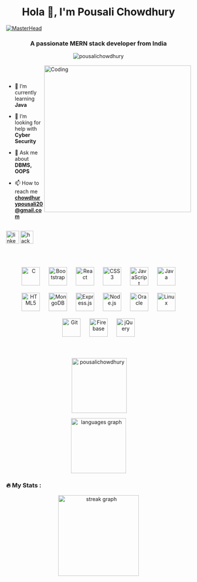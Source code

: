 <h1 align="center">Hola 👋, I'm Pousali Chowdhury</h1>

[![MasterHead](https://www.daac.in/images/course/78838d57d1a7987f1183db17cb6c27f6793802489-mern.jpg)]()

<h3 align="center">A passionate MERN stack developer from India</h3>

 
<div align="center">
   <img src="https://komarev.com/ghpvc/?username=pousalichowdhury&label=Profile%20views&color=0e75b6&style=flat" alt="pousalichowdhury" /> 
</div>

 

<br>
<img align="right" alt="Coding" width="400" src="https://startcoding.co.in/wp-content/uploads/2021/12/coding-for-kids.gif">

<br>
<br>

- 🌱 I’m currently learning **Java**

- 🤝 I’m looking for help with **Cyber Security**

- 💬 Ask me about **DBMS, OOPS**

- 📫 How to reach me **chowdhurypousali20@gmail.com**

<br>


<div align="left">
<a href="https://linkedin.com/in/pousalichowdhury" target="blank"><img src="https://img.shields.io/static/v1?message=LinkedIn&logo=linkedin&label=&color=0077B5&logoColor=white&labelColor=&style=for-the-badge" height="35" alt="linkedin logo"  /></a>
<a href="https://www.hackerrank.com/profile/pousali" target="blank"><img src="https://img.shields.io/static/v1?message=HackerRank&logo=hakerrank&label=&color=hackerrank&logoColor=white&labelColor=&style=for-the-badge" height="35" alt="hackerrank logo"  /></a>
</div>

<br>
<br>



<br>
<div align="center">  
<a href="https://www.cprogramming.com/" target="_blank"><img style="margin: 10px" src="https://profilinator.rishav.dev/skills-assets/c-original.svg" alt="C" height="50" /></a>  
<a href="https://getbootstrap.com/docs/3.4/javascript/" target="_blank"><img style="margin: 10px" src="https://profilinator.rishav.dev/skills-assets/bootstrap-plain.svg" alt="Bootstrap" height="50" /></a>  
<a href="https://reactjs.org/" target="_blank"><img style="margin: 10px" src="https://profilinator.rishav.dev/skills-assets/react-original-wordmark.svg" alt="React" height="50" /></a>  
<a href="https://www.w3schools.com/css/" target="_blank"><img style="margin: 10px" src="https://profilinator.rishav.dev/skills-assets/css3-original-wordmark.svg" alt="CSS3" height="50" /></a>  
<a href="https://www.javascript.com/" target="_blank"><img style="margin: 10px" src="https://profilinator.rishav.dev/skills-assets/javascript-original.svg" alt="JavaScript" height="50" /></a>  
<a href="https://www.java.com/" target="_blank"><img style="margin: 10px" src="https://profilinator.rishav.dev/skills-assets/java-original-wordmark.svg" alt="Java" height="50" /></a>  
<a href="https://en.wikipedia.org/wiki/HTML5" target="_blank"><img style="margin: 10px" src="https://profilinator.rishav.dev/skills-assets/html5-original-wordmark.svg" alt="HTML5" height="50" /></a>  
<a href="https://www.mongodb.com/" target="_blank"><img style="margin: 10px" src="https://profilinator.rishav.dev/skills-assets/mongodb-original-wordmark.svg" alt="MongoDB" height="50" /></a>  
<a href="https://expressjs.com/" target="_blank"><img style="margin: 10px" src="https://profilinator.rishav.dev/skills-assets/express-original-wordmark.svg" alt="Express.js" height="50" /></a>  
<a href="https://nodejs.org/" target="_blank"><img style="margin: 10px" src="https://profilinator.rishav.dev/skills-assets/nodejs-original-wordmark.svg" alt="Node.js" height="50" /></a>  
<a href="https://www.oracle.com/in/index.html" target="_blank"><img style="margin: 10px" src="https://profilinator.rishav.dev/skills-assets/oracle-original.svg" alt="Oracle" height="50" /></a>  
<a href="https://www.linux.org/" target="_blank"><img style="margin: 10px" src="https://profilinator.rishav.dev/skills-assets/linux-original.svg" alt="Linux" height="50" /></a>  
<a href="https://github.com/" target="_blank"><img style="margin: 10px" src="https://profilinator.rishav.dev/skills-assets/git-scm-icon.svg" alt="Git" height="50" /></a>  
<a href="https://firebase.google.com/" target="_blank"><img style="margin: 10px" src="https://profilinator.rishav.dev/skills-assets/firebase.png" alt="Firebase" height="50" /></a>  
<a href="https://jquery.com/" target="_blank"><img style="margin: 10px" src="https://profilinator.rishav.dev/skills-assets/jquery.png" alt="jQuery" height="50" /></a>  
</div>  

<br>


<br>

<div align="center">
 
&nbsp;<img align="center" src="https://github-readme-stats.vercel.app/api?username=pousalichowdhury&show_icons=true&locale=en&theme=dracula&include_all_commits=true&count_private=true" height="150" alt="pousalichowdhury" />

<img src="https://github-readme-stats.vercel.app/api/top-langs?username=pousalichowdhury&locale=en&hide_title=false&layout=compact&card_width=320&langs_count=5&theme=dracula&hide_border=false" height="150" alt="languages graph"  />
</div>


<h3 align="left">🔥   My Stats :</h3>


<div align="center">
  <img src="https://streak-stats.demolab.com?user=pousalichowdhury&locale=en&mode=daily&theme=dark&hide_border=false&border_radius=5&order=3" height="220" alt="streak graph"  />
</div>
